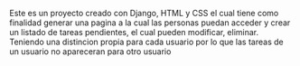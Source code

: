 Este es un proyecto creado con Django, HTML y CSS el cual tiene como finalidad generar una pagina a la cual las personas puedan acceder y crear un listado de tareas pendientes, el cual pueden modificar, eliminar.
Teniendo una distincion propia para cada usuario por lo que las tareas de un usuario no apareceran para otro usuario
